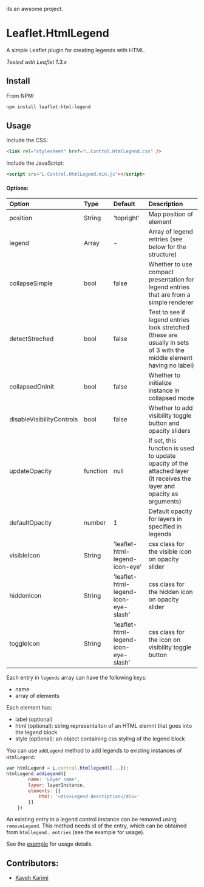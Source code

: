 its an awsome project.
# Leaflet.HtmlLegend

A simple Leaflet plugin for creating legends with HTML.

*Tested with Leaflet 1.3.x*

## Install

From NPM:

```bash
npm install leaflet-html-legend
```


## Usage

Include the CSS:

```html
<link rel="stylesheet" href="L.Control.HtmlLegend.css" />
```


Include the JavaScript:

```html
<script src="L.Control.HtmlLegend.min.js"></script>
```


#### Options:
| Option | Type | Default | Description |
| :---   | :--- | :---    | :---        |
| position | String | 'topright' | Map position of element |
| legend | Array | - | Array of legend entries (see below for the structure) |
| collapseSimple | bool | false | Whether to use compact presentation for legend entries that are from a simple renderer |
| detectStreched | bool | false | Test to see if legend entries look stretched (these are usually in sets of 3 with the middle element having no label) |
| collapsedOnInit | bool | false | Whether to initialize instance in collapsed mode |
| disableVisibilityControls | bool | false | Whether to add visibility toggle button and opacity sliders |
| updateOpacity | function | null | If set, this function is used to update opacity of the attached layer (it receives the layer and opacity as arguments) |
| defaultOpacity | number | 1 | Default opacity for layers in specified in legends |
| visibleIcon | String | 'leaflet-html-legend-icon-eye' | css class for the visible icon on opacity slider |
| hiddenIcon | String | 'leaflet-html-legend-icon-eye-slash' | css class for the hidden icon on opacity slider |
| toggleIcon | String | 'leaflet-html-legend-icon-eye-slash' | css class for the icon on visibility toggle button |

Each entry in `legends` array can have the following keys:
* name
* array of elements


Each element has:
* label (optional)
* html (optional): string representaiton of an HTML elemnt that goes into the legend block
* style (optional): an object containing css styling of the legend block

You can use `addLegend` method to add legends to existing instances of `HtmlLegend`:
```javascript
var htmlLegend = L.control.htmllegend({...});
htmlLegend.addLegend({
        name: 'Layer name',
        layer: layerInstance,
        elements: [{
            html: '<div>Legend description</div>'
        }]
    })
```

An existing entry in a legend control instance can be removed using `removeLegend`. This method needs id of the entry, which can be obtained from `htmllegend._entries` (see the example for usage).


See the [example](//consbio.github.io/Leaflet.HtmlLegend) for usage details.

## Contributors:
* [Kaveh Karimi](https://github.com/ka7eh)
